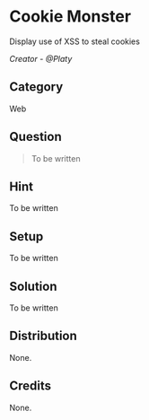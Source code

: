 # Cookie Monster
Display use of XSS to steal cookies

<i>Creator - @Platy</i>

## Category
Web

## Question
>To be written

## Hint
To be written

## Setup
To be written

## Solution
To be written

## Distribution
None.

## Credits
None.
